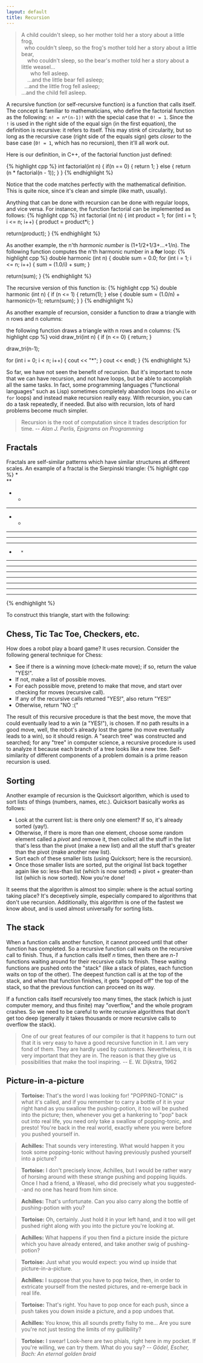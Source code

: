 ```yaml
---
layout: default
title: Recursion
---
```


<blockquote>
A child couldn't sleep, so her mother told her a story about a little frog,
<br/>
&nbsp; who couldn't sleep, so the frog's mother told her a story about a little bear,
<br/>
&nbsp; &nbsp; who couldn't sleep, so the bear's mother told her a story about a little weasel...
<br/>
&nbsp; &nbsp; &nbsp; who fell asleep.
<br/>
&nbsp; &nbsp; ...and the little bear fell asleep;
<br/>
&nbsp; ...and the little frog fell asleep;
<br/>
...and the child fell asleep.
</blockquote>

A recursive function (or self-recursive function) is a function that calls
itself. The concept is familiar to mathematicians, who define the factorial
function as the following: `n! = n*(n-1)!` with the special case that `0! = 1`.
Since the `!` is used in the right side of the equal sign (in the first
equation), the definition is recursive: it refers to itself. This may stink of
circularity, but so long as the recursive case (right side of the equals sign)
gets *closer* to the base case (`0! = 1`, which has no recursion), then it'll
all work out.

Here is our definition, in C++, of the factorial function just defined:

{% highlight cpp %}
int factorial(int n)
{
    if(n == 0)
    {
        return 1;
    }
    else
    {
        return (n * factorial(n - 1));
    }
}
{% endhighlight %}

Notice that the code matches perfectly with the mathematical definition. This
is quite nice, since it's clean and simple (like math, usually).

Anything that can be done with recursion can be done with regular loops, and
vice versa. For instance, the function factorial can be
implemented as follows:
{% highlight cpp %}
int factorial (int n)
{
  int product = 1;
  for (int i = 1; i <= n; i++) 
  {
      product = product*i;
  }

  return(product);
}
{% endhighlight %}

As another example, the n'th *harmonic number* is (1+1/2+1/3+...+1/n).
The following function computes the n'th harmonic number
in a **for** loop:
{% highlight cpp %}
double harmonic (int n)
{
  double sum = 0.0;
  for (int i = 1; i <= n; i++) 
  {
      sum = (1.0/i) + sum;
  }

  return(sum);
}
{% endhighlight %}

The recursive version of this function is:
{% highlight cpp %}
double harmonic (int n)
{
  if (n <= 1) 
  { 
      return(1); 
  }
  else 
  {
      double sum = (1.0/n) + harmonic(n-1);
      return(sum);
  }
}
{% endhighlight %}

As another example of recursion,
consider a function to draw a triangle with n rows and n columns:

the following function draws
a triangle with n rows and n columns:
{% highlight cpp %}
void draw_tri(int n)
{
  if (n <= 0) { return; }

  draw_tri(n-1);

  for (int i = 0; i < n; i++) 
    { cout << "*"; }
  cout << endl;
}
{% endhighlight %}


So far, we have not seen the benefit of recursion. But it's important to note
that we can have recursion, and not have loops, but be able to accomplish all
the same tasks. In fact, some programming languages ("functional languages"
such as Lisp) sometimes completely abandon loops (no `while` or `for` loops)
and instead make recursion really easy. With recursion, you can do a task
repeatedly, if needed. But also with recursion, lots of hard problems become
much simpler.

> Recursion is the root of computation since it trades description for
> time. -- *Alan J. Perlis, Epigrams on Programming*

## Fractals

Fractals are self-similar patterns 
which have similar structures at different scales.
An example of a fractal is the Sierpinski triangle:
{% highlight cpp %}
*               
**              
* *             
****            
*   *           
**  **          
* * * *         
********        
*       *       
**      **      
* *     * *     
****    ****    
*   *   *   *   
**  **  **  **  
* * * * * * * * 
****************
{% endhighlight %}

To construct this triangle,
start with the following:

## Chess, Tic Tac Toe, Checkers, etc.

How does a robot play a board game? It uses recursion. Consider the following general technique for Chess:

- See if there is a winning move (check-mate move); if so, return the value "YES!".
- If not, make a list of possible moves.
- For each possible move, pretend to make that move, and start over checking for moves (recursive call).
- If any of the recursive calls returned "YES!", also return "YES!"
- Otherwise, return "NO :("

The result of this recursive procedure is that the best move, the move that
could eventually lead to a win (a "YES!"), is chosen. If no path results in a
good move, well, the robot's already lost the game (no move eventually leads to
a win), so it should resign. A "search tree" was constructed and searched; for
any "tree" in computer science, a recursive procedure is used to analyze it
because each branch of a tree looks like a new tree. Self-similarity of
different components of a problem domain is a prime reason recursion is used.

## Sorting

Another example of recursion is the Quicksort algorithm, which is used to sort
lists of things (numbers, names, etc.). Quicksort basically works as follows:

* Look at the current list: is there only one element? If so, it's already sorted (yay!).
* Otherwise, if there is more than one element, choose some random element called a *pivot* and remove it, then collect all the stuff in the list that's less than the pivot (make a new list) and all the stuff that's greater than the pivot (make another new list).
* Sort each of these smaller lists (using Quicksort; here is the recursion).
* Once those smaller lists are sorted, put the original list back together again like so: less-than list (which is now sorted) + pivot + greater-than list (which is now sorted). Now you're done!

It seems that the algorithm is almost too simple: where is the actual sorting
taking place? It's deceptively simple, especially compared to algorithms that
don't use recursion. Additionally, this algorithm is one of the fastest we know
about, and is used almost universally for sorting lists.

## The stack

When a function calls another function, it cannot proceed until that other
function has completed. So a recursive function call waits on the recursive
call to finish. Thus, if a function calls itself *n* times, then there are
*n-1* functions waiting around for their recursive calls to finish. These
waiting functions are pushed onto the "stack" (like a stack of plates, each
function waits on top of the other). The deepest function call is at the top of
the stack, and when that function finishes, it gets "popped off" the top of the
stack, so that the previous function can proceed on its way.

If a function calls itself recursively too many times, the stack (which is just
computer memory, and thus finite) may "overflow," and the whole program
crashes. So we need to be careful to write recursive algorithms that don't get
too deep (generally it takes thousands or more recursive calls to overflow the
stack).

> One of our great features of our compiler is that it happens to turn
> out that it is very easy to have a good recursive function in it. I
> am very fond of them. They are hardly used by
> customers. Nevertheless, it is very important that they are in. The
> reason is that they give us possibilities that make the tool
> inspiring. -- E. W. Dijkstra, 1962

## Picture-in-a-picture

> **Tortoise:** That's the word I was looking for! "POPPING-TONIC" is what it's
> called, and if you remember to carry a bottle of it in your right hand as you
> swallow the pushing-potion, it too will be pushed into the picture; then,
> whenever you get a hankering to "pop" back out into real life, you need only
> take a swallow of popping-tonic, and presto! You're back in the real world,
> exactly where you were before you pushed yourself in.

> **Achilles:** That sounds very interesting. What would happen it you took
> some popping-tonic without having previously pushed yourself into a picture?

> **Tortoise:**  I don't precisely know, Achilles, but I would be rather wary
> of horsing around with these strange pushing and popping liquids. Once I had
> a friend, a Weasel, who did precisely what you suggested--and no one has
> heard from him since.

> **Achilles:** That's unfortunate. Can you also carry along the bottle of
> pushing-potion with you?

> **Tortoise:** Oh, certainly. Just hold it in your left hand, and it too will
> get pushed right along with you into the picture you're looking at.

> **Achilles:** What happens if you then find a picture inside the picture
> which you have already entered, and take another swig of pushing-potion?

> **Tortoise:** Just what you would expect: you wind up inside that
> picture-in-a-picture.

> **Achilles:** I suppose that you have to pop twice, then, in order to
> extricate yourself from the nested pictures, and re-emerge back in real life.

> **Tortoise:** That's right. You have to pop once for each push, since a push
> takes you down inside a picture, and a pop undoes that.

> **Achilles:** You know, this all sounds pretty fishy to me... Are you sure
> you're not just testing the limits of my gullibility?

> **Tortoise:** I swear! Look-here are two phials, right here in my pocket. If
> you're willing, we can try them. What do you say? --
> *G&ouml;del, Escher, Bach: An eternal golden braid*

